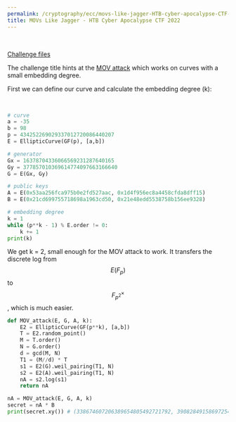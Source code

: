 ```yaml
---
permalink: /cryptography/ecc/movs-like-jagger-HTB-cyber-apocalypse-CTF-2022 
title: MOVs Like Jagger - HTB Cyber Apocalypse CTF 2022 
---
```


<br>

[Challenge files](https://github.com/Connor-McCartney/CTF_Files/tree/main/2022/HTB-Cyber-Apocalypse/crypto_movs_like_jagger)


The challenge title hints at the [MOV attack](https://eprint.iacr.org/2018/307.pdf) which works on curves with a small embedding degree. <br>

First we can define our curve and calculate the embedding degree (k):

<br>

```python
# curve
a = -35
b = 98
p = 434252269029337012720086440207
E = EllipticCurve(GF(p), [a,b])

# generator
Gx = 16378704336066569231287640165
Gy = 377857010369614774097663166640
G = E(Gx, Gy)

# public keys
A = E(0x53aa256fca975b0e2fd527aac, 0x1d4f956ec8a4458cfda8dff15)
B = E(0x21cd699755718698a1963cd50, 0x21e48edd5538758b156ee9328)

# embedding degree
k = 1
while (p**k - 1) % E.order != 0:
    k += 1
print(k) 
```

We get k = 2, small enough for the MOV attack to work. It transfers the discrete log from $$E(F_p)$$ to $$F_{p^2}^\times$$, which is much easier. <br>

```python
def MOV_attack(E, G, A, k):
    E2 = EllipticCurve(GF(p**k), [a,b])
    T = E2.random_point()
    M = T.order()
    N = G.order()
    d = gcd(M, N)
    T1 = (M//d) * T
    s1 = E2(G).weil_pairing(T1, N)
    s2 = E2(A).weil_pairing(T1, N)
    nA = s2.log(s1)
    return nA

nA = MOV_attack(E, G, A, k)
secret = nA * B
print(secret.xy()) # (338674607206389654805492721792, 390828491586972541331184235565)
```


